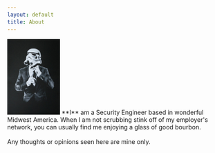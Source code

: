 ```yaml
---
layout: default
title: About
---
```


<img src="/images/trooper.jpg" height="175px" class="right" />
**I** am a Security Engineer based in wonderful Midwest America. When I am not scrubbing stink off of my employer's network, you can usually find me enjoying a glass of good bourbon. 
<br>
<br>
Any thoughts or opinions seen here are mine only. 
